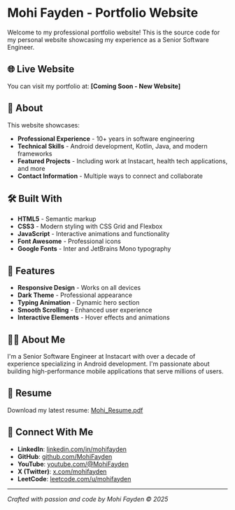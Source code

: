 # Mohi Fayden - Portfolio Website

Welcome to my professional portfolio website! This is the source code for my personal website showcasing my experience as a Senior Software Engineer.

## 🌐 Live Website
You can visit my portfolio at: **[Coming Soon - New Website]**

## 🚀 About
This website showcases:
- **Professional Experience** - 10+ years in software engineering
- **Technical Skills** - Android development, Kotlin, Java, and modern frameworks
- **Featured Projects** - Including work at Instacart, health tech applications, and more
- **Contact Information** - Multiple ways to connect and collaborate

## 🛠 Built With
- **HTML5** - Semantic markup
- **CSS3** - Modern styling with CSS Grid and Flexbox
- **JavaScript** - Interactive animations and functionality
- **Font Awesome** - Professional icons
- **Google Fonts** - Inter and JetBrains Mono typography

## 📱 Features
- **Responsive Design** - Works on all devices
- **Dark Theme** - Professional appearance
- **Typing Animation** - Dynamic hero section
- **Smooth Scrolling** - Enhanced user experience
- **Interactive Elements** - Hover effects and animations

## 👨‍💻 About Me
I'm a Senior Software Engineer at Instacart with over a decade of experience specializing in Android development. I'm passionate about building high-performance mobile applications that serve millions of users.

## 📄 Resume
Download my latest resume: [Mohi_Resume.pdf](./assets/docs/Mohi_Resume.pdf)

## 🤝 Connect With Me
- **LinkedIn**: [linkedin.com/in/mohifayden](https://www.linkedin.com/in/mohifayden/)
- **GitHub**: [github.com/MohiFayden](https://github.com/MohiFayden)
- **YouTube**: [youtube.com/@MohiFayden](https://www.youtube.com/@MohiFayden)
- **X (Twitter)**: [x.com/mohifayden](https://x.com/mohifayden)
- **LeetCode**: [leetcode.com/u/mohifayden](https://leetcode.com/u/mohifayden/)

---

*Crafted with passion and code by Mohi Fayden © 2025* 